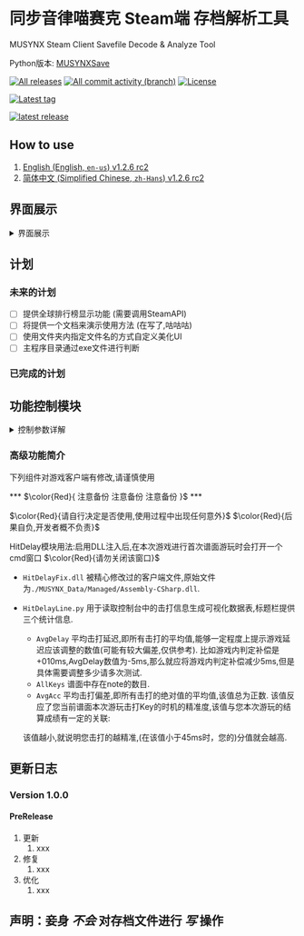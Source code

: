 ﻿# 同步音律喵赛克 Steam端 存档解析工具
MUSYNX Steam Client Savefile Decode & Analyze Tool

Python版本: [MUSYNXSave](https://github.com/Ginsakura/MUSYNXSave)

[down_svg]: https://img.shields.io/github/downloads/ginsakura/MUSYNXSaveCSharp/total?label=All%20Downloads
[all_release]: https://github.com/Ginsakura/MUSYNXSaveCSharp/releases
[commit_svg]: https://img.shields.io/github/commit-activity/t/ginsakura/MUSYNXSaveCSharp?label=All%20Commits
[commit]: https://github.com/Ginsakura/MUSYNXSaveCSharp/commits
[license_svg]: https://img.shields.io/github/license/ginsakura/MUSYNXSaveCSharp?label=License
[![All releases][down_svg]][all_release]
[![All commit activity (branch)][commit_svg]][commit]
[![License][license_svg]](./LICENSE)

[latest_prerelease_svg]: https://img.shields.io/github/v/release/ginsakura/MUSYNXSaveCSharp?display_name=release&label=Latest%20PreRelease&include_prereleases
[all_tags]: https://github.com/Ginsakura/MUSYNXSaveCSharp/tags
[![Latest tag][latest_prerelease_svg]][all_tags]

[latest_release_svg]: https://img.shields.io/github/v/release/ginsakura/MUSYNXSaveCSharp?display_name=release&label=Latest%20Release
[release]: https://github.com/Ginsakura/MUSYNXSaveCSharp/releases/latest
[![latest release][latest_release_svg]][release]

## How to use

1. [English (English, `en-us`) v1.2.6 rc2](How_to_use.en.md)
2. [简体中文 (Simplified Chinese, `zh-Hans`) v1.2.6 rc2](How_to_use.zh.md)

## 界面展示

<details>
<summary>界面展示</summary>

![主页面](./ReadmeResources/main.png "主页面")
![score-diff页面](./ReadmeResources/score-diff.png "score-diff页面")
![HitDelay页面](./ReadmeResources/HitDelay.png "HitDelay页面")
![HitAnalyze-Pie&Bar页面](./ReadmeResources/HitAnalyze-Pie&Bar.png "HitAnalyze-Pie&Bar页面")
![HitAnalyze-Line页面](./ReadmeResources/HitAnalyze-Line.png "HitAnalyze-Line页面")
![AllHitAnalyze-Pie页面](./ReadmeResources/AllHitAnalyze.png "AllHitAnalyze页面")
![AvgAcc-SYNC.Rate回归分析页面](./ReadmeResources/AvgAcc-SYNC.Rate.png "AvgAcc-SYNC.Rate回归分析")

</details>

## 计划
### 未来的计划
- [ ] 提供全球排行榜显示功能 (需要调用SteamAPI)
- [ ] 将提供一个文档来演示使用方法 (在写了,咕咕咕)
- [ ] 使用文件夹内指定文件名的方式自定义美化UI
- [ ] 主程序目录通过exe文件进行判断
### 已完成的计划

## 功能控制模块
<details>
<summary>控制参数详解</summary>
<style>
  table { margin: 0 auto; }
</style>

于`./musync_data/ExtraFunction.cfg`文件中启用/禁用对应功能

|            配置项           |     默认值     | 值类型  |                                配置说明                                |
|-----------------------------|----------------|---------|------------------------------------------------------------------------|
| `LoggerFilter`              | 'INFO'         | string  |  |
| `Acc_Sync`                  | false          | boolean | 是否启用Acc-Synx图表                                                    |
| `CheckUpdate`               | false          | boolean | 是否启用自动检查更新                                                    |
| `DLLInjection`              | false          | boolean | 是否启用DLL注入以开启`高级功能`                                         |
| `SystemDPI`                 | `自动获取`     | string  | 读取系统DPI, 提供DPI窗体修正(未实现)                                    |
| `DonutChartinHitDelay`      | false          | boolean | 是否在单次游玩统计中显示击打延迟环形图                                  |
| `DonutChartinAllHitAnalyze` | false          | boolean | 是否在全局统计中显示击打延迟环形图                                      |
| `NarrowDelayInterval`       | true           | boolean | 是否在单次游玩统计中使用更狭窄的击打区间来计算平均偏移值(Delay)<br>[true=±45ms,false=±90ms]|
| `ChangeConsoleStyle`        | false          | boolean | 是否启用自定义喵赛克游戏本体控制台窗口样式                              |
| `ConsoleAlpha`              | 75             | int     | 游戏控制台窗口的不透明度<br>(取值范围[0,100],100为完全不透明,不建议取值在30以下)|
| `ConsoleFont`               | '霞鹜文楷等宽' | string  | 游戏控制台窗口的字体                                                    |
| `ConsoleFontSize`           | 36             | int     | 游戏控制台窗口的字号                                                    |
| `MainExecPath`              | `自动获取`     | string  | 游戏主程序所在的路径                                                    |
| `DefaultKeys`               | false          | boolean | `高级功能`中默认`键数`参数 (true为4K, false为6K)                        |
| `DefaultDiffcute`           | 0              | int     | `高级功能`中默认`难度`参数 (0为Easy, 1为Hard, 2为Inferno)               |

</details>

### 高级功能简介
下列组件对游戏客户端有修改,请谨慎使用

*** $\color{Red}{ 注意备份 注意备份 注意备份 }$ ***

$\color{Red}{请自行决定是否使用,使用过程中出现任何意外}$
$\color{Red}{后果自负,开发者概不负责}$

HitDelay模块用法:启用DLL注入后,在本次游戏进行首次谱面游玩时会打开一个cmd窗口 $\color{Red}{请勿关闭该窗口}$

- `HitDelayFix.dll` 被精心修改过的客户端文件,原始文件为`./MUSYNX_Data/Managed/Assembly-CSharp.dll`.
- `HitDelayLine.py` 用于读取控制台中的击打信息生成可视化数据表,标题栏提供三个统计信息.
    - `AvgDelay` 平均击打延迟,即所有击打的平均值,能够一定程度上提示游戏延迟应该调整的数值(可能有较大偏差,仅供参考).
    比如游戏内判定补偿是+010ms,AvgDelay数值为-5ms,那么就应将游戏内判定补偿减少5ms,但是具体需要调整多少请多次测试.
    - `AllKeys` 谱面中存在note的数目.
    - `AvgAcc` 平均击打偏差,即所有击打的绝对值的平均值,该值总为正数.
    该值反应了您当前谱面本次游玩击打Key的时机的精准度,该值与您本次游玩的结算成绩有一定的关联:

    该值越小,就说明您击打的越精准,(在该值小于45ms时，您的)分值就会越高.

## 更新日志
<!--
### Version 
#### PreRelease
1. 更新
    1. xxx
2. 修复
    1. xxx
3. 优化
    1. xxx
-->
### Version 1.0.0
#### PreRelease
1. 更新
    1. xxx
2. 修复
    1. xxx
3. 优化
    1. xxx

<!--## 旧版本更新日志 (1.0.0 - 1.2.8rc5)
<details>
  <summary>旧版本更新日志</summary>
</details>-->

## 声明：妾身 ***不会*** 对存档文件进行 ***写*** 操作